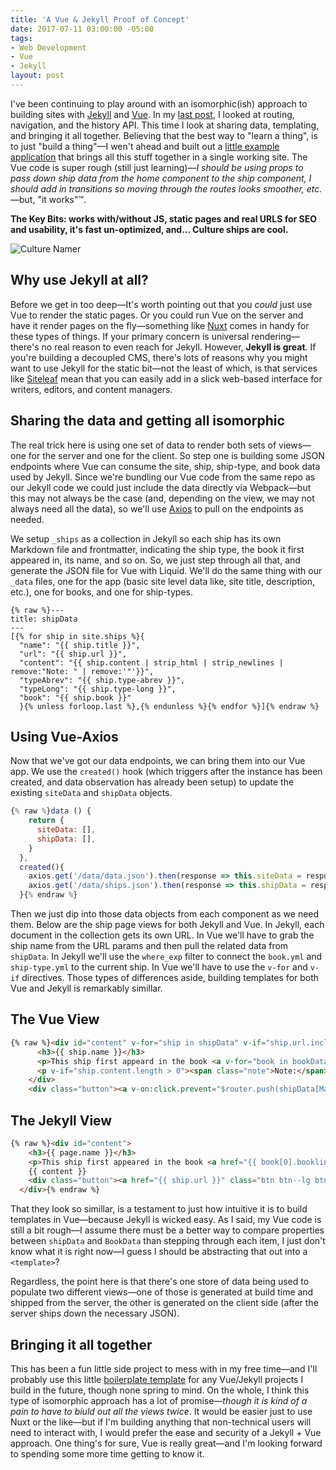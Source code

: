 ```yaml
---
title: 'A Vue & Jekyll Proof of Concept'
date: 2017-07-11 03:00:00 -05:00
tags:
- Web Development
- Vue
- Jekyll
layout: post
---
```


I've been continuing to play around with an isomorphic(ish) approach to building sites with [Jekyll](https://jekyllrb.com) and [Vue](https://vuejs.org). In my [last post](vue-routing-with-jekyll), I looked at routing, navigation, and the history API. This time I look at sharing data, templating, and bringing it all together. Believing that the best way to "learn a thing", is to just "build a thing"—I wen't ahead and built out a [little example application](https://culture-namer.surge.sh) that brings all this stuff together in a single working site. The Vue code is super rough (still just learning)—*I should be using props to pass down ship data from the home component to the ship component, I should add in transitions so moving through the routes looks smoother, etc.*—but, "it works"™. 

**The Key Bits: works with/without JS, static pages and real URLS for SEO and usability, it's fast un-optimized, and... Culture ships are cool.**

![Culture Namer](/images/namer.gif)

## Why use Jekyll at all?

Before we get in too deep—It's worth pointing out that you *could* just use Vue to render the static pages. Or you could run Vue on the server and have it render pages on the fly—something like [Nuxt](https://nuxtjs.org) comes in handy for these types of things. If your primary concern is universal rendering—there's no real reason to even reach for Jekyll. However, **Jekyll is great**. If you're building a decoupled CMS, there's lots of reasons why you might want to use Jekyll for the static bit—not the least of which, is that services like [Siteleaf](https://www.siteleaf.com) mean that you can easily add in a slick web-based interface for writers, editors, and content managers.

## Sharing the data and getting all isomorphic

The real trick here is using one set of data to render both sets of views—one for the server and one for the client. So step one is building some JSON endpoints where Vue can consume the site, ship, ship-type, and book data used by Jekyll. Since we're bundling our Vue code from the same repo as our Jekyll code we could just include the data directly via Webpack—but this may not always be the case (and, depending on the view, we may not always need all the data), so we'll use [Axios](https://github.com/mzabriskie/axios) to pull on the endpoints as needed.

We setup `_ships` as a collection in Jekyll so each ship has its own Markdown file and frontmatter, indicating the ship type, the book it first appeared in, its name, and so on. So, we just step through all that, and generate the JSON file for Vue with Liquid. We'll do the same thing with our `_data` files, one for the app (basic site level data like, site title, description, etc.), one for books, and one for ship-types.

```liquid
{% raw %}---
title: shipData
---
[{% for ship in site.ships %}{
  "name": "{{ ship.title }}",
  "url": "{{ ship.url }}",
  "content": "{{ ship.content | strip_html | strip_newlines | remove:"Note: " | remove:'"'}}",
  "typeAbrev": "{{ ship.type-abrev }}",
  "typeLong": "{{ ship.type-long }}",
  "book": "{{ ship.book }}"
  }{% unless forloop.last %},{% endunless %}{% endfor %}]{% endraw %}
```

## Using Vue-Axios

Now that we've got our data endpoints, we can bring them into our Vue app. We use the `created()` hook (which triggers after the instance has been created, and data observation has already been setup) to update the existing `siteData` and `shipData` objects.

```javascript
{% raw %}data () {
    return {
      siteData: [],
      shipData: [],
    }
  },
  created(){
    axios.get('/data/data.json').then(response => this.siteData = response.data);
    axios.get('/data/ships.json').then(response => this.shipData = response.data);
  }{% endraw %}
```

Then we just dip into those data objects from each component as we need them. Below are the ship page views for both Jekyll and Vue. In Jekyll, each document in the collection gets its own URL. In Vue we'll have to grab the ship name from the URL params and then pull the related data from `shipData`. In Jekyll we'll use the `where_exp` filter to connect the `book.yml` and `ship-type.yml` to the current ship. In Vue we'll have to use the `v-for` and `v-if` directives. Those types of differences aside, building templates for both Vue and Jekyll is remarkably simillar.

## The Vue View

```html
{% raw %}<div id="content" v-for="ship in shipData" v-if="ship.url.includes($route.params.name)">
      <h3>{{ ship.name }}</h3>
      <p>This ship first appeard in the book <a v-for="book in bookData" v-if="ship.book === book.name" v-bind:href="book.url">{{ ship.book }}</a>—the ship is a <strong>{{ ship.typeLong }} ({{ ship.typeAbrev }})</strong>. <span v-for="type in shipTypeData" v-if="ship.typeAbrev === type.type">{{ type.description }}</span></p>
      <p v-if="ship.content.length > 0"><span class="note">Note:</span> {{ ship.content }}</p>
    </div>
    <div class="button"><a v-on:click.prevent="$router.push(shipData[Math.floor(Math.random() * shipData.length)].url)" class="btn btn--lg btn--green">Pick a Random Ship</a></div>{% endraw %}
```

## The Jekyll View

```html
{% raw %}<div id="content">
    <h3>{{ page.name }}</h3>
    <p>This ship first appeared in the book <a href="{{ book[0].booklink }}">{{ page.book }}</a>—the ship is a <strong>{{ page.type-long }} ({{ page.type-abrev }})</strong>. {{ type[0].description }}</p>
    {{ content }}
    <div class="button"><a href="{{ ship.url }}" class="btn btn--lg btn--green">Pick a Random Ship</a></div> 
  </div>{% endraw %}
```

That they look so simillar, is a testament to just how intuitive it is to build templates in Vue—because Jekyll is wicked easy. As I said, my Vue code is still a bit rough—I assume there must be a better way to compare properties between `shipData` and `BookData` than stepping through each item, I just don't know what it is right now—I guess I should be abstracting that out into a `<template>`? 

Regardless, the point here is that there's one store of data being used to populate two different views—one of those is generated at build time and shipped from the server, the other is generated on the client side (after the server ships down the necessary JSON).

## Bringing it all together

This has been a fun little side project to mess with in my free time—and I'll probably use this little [boilerplate template](https://github.com/BryanSchuetz/vue-jekyll) for any Vue/Jekyll projects I build in the future, though none spring to mind. On the whole, I think this type of isomorphic approach has a lot of promise—*though it is kind of a pain to have to biuld out all the views twice*. It would be easier just to use Nuxt or the like—but if I'm building anything that non-technical users will need to interact with, I would prefer the ease and security of a Jekyll + Vue approach. One thing's for sure, Vue is really great—and I'm looking forward to spending some more time getting to know it.

